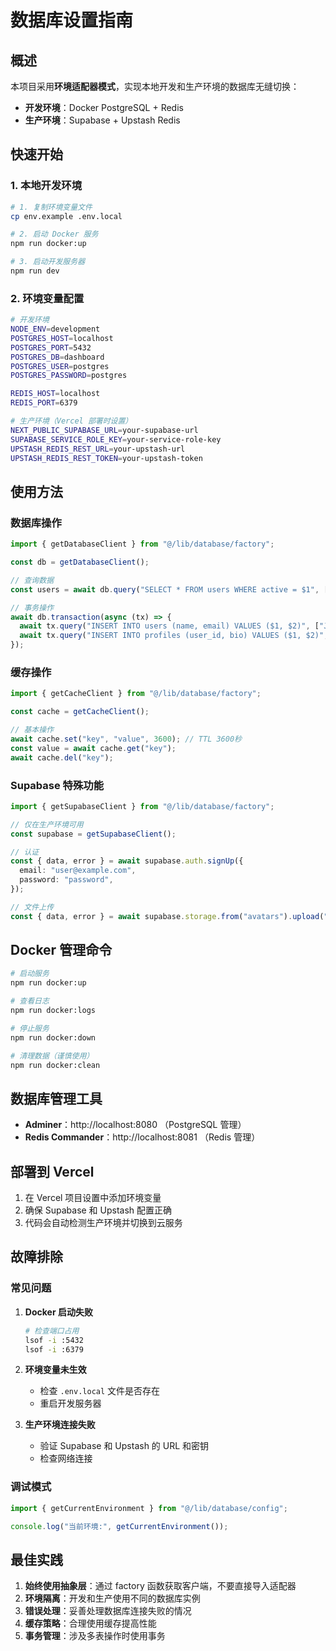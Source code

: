 # 数据库设置指南

## 概述

本项目采用**环境适配器模式**，实现本地开发和生产环境的数据库无缝切换：

- **开发环境**：Docker PostgreSQL + Redis
- **生产环境**：Supabase + Upstash Redis

## 快速开始

### 1. 本地开发环境

```bash
# 1. 复制环境变量文件
cp env.example .env.local

# 2. 启动 Docker 服务
npm run docker:up

# 3. 启动开发服务器
npm run dev
```

### 2. 环境变量配置

```bash
# 开发环境
NODE_ENV=development
POSTGRES_HOST=localhost
POSTGRES_PORT=5432
POSTGRES_DB=dashboard
POSTGRES_USER=postgres
POSTGRES_PASSWORD=postgres

REDIS_HOST=localhost
REDIS_PORT=6379

# 生产环境（Vercel 部署时设置）
NEXT_PUBLIC_SUPABASE_URL=your-supabase-url
SUPABASE_SERVICE_ROLE_KEY=your-service-role-key
UPSTASH_REDIS_REST_URL=your-upstash-url
UPSTASH_REDIS_REST_TOKEN=your-upstash-token
```

## 使用方法

### 数据库操作

```typescript
import { getDatabaseClient } from "@/lib/database/factory";

const db = getDatabaseClient();

// 查询数据
const users = await db.query("SELECT * FROM users WHERE active = $1", [true]);

// 事务操作
await db.transaction(async (tx) => {
  await tx.query("INSERT INTO users (name, email) VALUES ($1, $2)", ["John", "john@example.com"]);
  await tx.query("INSERT INTO profiles (user_id, bio) VALUES ($1, $2)", [userId, "Bio"]);
});
```

### 缓存操作

```typescript
import { getCacheClient } from "@/lib/database/factory";

const cache = getCacheClient();

// 基本操作
await cache.set("key", "value", 3600); // TTL 3600秒
const value = await cache.get("key");
await cache.del("key");
```

### Supabase 特殊功能

```typescript
import { getSupabaseClient } from "@/lib/database/factory";

// 仅在生产环境可用
const supabase = getSupabaseClient();

// 认证
const { data, error } = await supabase.auth.signUp({
  email: "user@example.com",
  password: "password",
});

// 文件上传
const { data, error } = await supabase.storage.from("avatars").upload("user-avatar.png", file);
```

## Docker 管理命令

```bash
# 启动服务
npm run docker:up

# 查看日志
npm run docker:logs

# 停止服务
npm run docker:down

# 清理数据（谨慎使用）
npm run docker:clean
```

## 数据库管理工具

- **Adminer**：http://localhost:8080 （PostgreSQL 管理）
- **Redis Commander**：http://localhost:8081 （Redis 管理）

## 部署到 Vercel

1. 在 Vercel 项目设置中添加环境变量
2. 确保 Supabase 和 Upstash 配置正确
3. 代码会自动检测生产环境并切换到云服务

## 故障排除

### 常见问题

1. **Docker 启动失败**

   ```bash
   # 检查端口占用
   lsof -i :5432
   lsof -i :6379
   ```

2. **环境变量未生效**

   - 检查 `.env.local` 文件是否存在
   - 重启开发服务器

3. **生产环境连接失败**
   - 验证 Supabase 和 Upstash 的 URL 和密钥
   - 检查网络连接

### 调试模式

```typescript
import { getCurrentEnvironment } from "@/lib/database/config";

console.log("当前环境:", getCurrentEnvironment());
```

## 最佳实践

1. **始终使用抽象层**：通过 factory 函数获取客户端，不要直接导入适配器
2. **环境隔离**：开发和生产使用不同的数据库实例
3. **错误处理**：妥善处理数据库连接失败的情况
4. **缓存策略**：合理使用缓存提高性能
5. **事务管理**：涉及多表操作时使用事务
